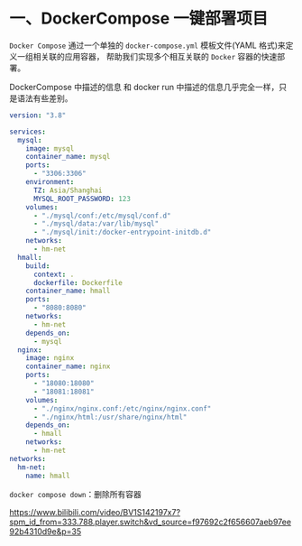 # 一、DockerCompose 一键部署项目
`Docker Compose` 通过一个单独的 `docker-compose.yml` 模板文件(YAML 格式)来定义一组相关联的应用容器，
帮助我们实现多个相互关联的 `Docker` 容器的快速部署。

DockerCompose 中描述的信息 和 docker run 中描述的信息几乎完全一样，只是语法有些差别。

```yml
version: "3.8"

services:
  mysql:
    image: mysql
    container_name: mysql
    ports:
      - "3306:3306"
    environment:
      TZ: Asia/Shanghai
      MYSQL_ROOT_PASSWORD: 123
    volumes:
      - "./mysql/conf:/etc/mysql/conf.d"
      - "./mysql/data:/var/lib/mysql"
      - "./mysql/init:/docker-entrypoint-initdb.d"
    networks:
      - hm-net
  hmall:
    build: 
      context: .
      dockerfile: Dockerfile
    container_name: hmall
    ports:
      - "8080:8080"
    networks:
      - hm-net
    depends_on:
      - mysql
  nginx:
    image: nginx
    container_name: nginx
    ports:
      - "18080:18080"
      - "18081:18081"
    volumes:
      - "./nginx/nginx.conf:/etc/nginx/nginx.conf"
      - "./nginx/html:/usr/share/nginx/html"
    depends_on:
      - hmall
    networks:
      - hm-net
networks:
  hm-net:
    name: hmall
```

`docker compose down`：删除所有容器


<https://www.bilibili.com/video/BV1S142197x7?spm_id_from=333.788.player.switch&vd_source=f97692c2f656607aeb97ee92b4310d9e&p=35>